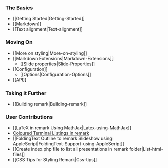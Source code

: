 ### The Basics
* [[Getting Started|Getting-Started]]
* [[Markdown]]
* [[Text alignment|Text-alignment]]

### Moving On
* [[More on styling|More-on-styling]]
* [[Markdown Extensions|Markdown-Extensions]]
  * [[Slide properties|Slide-Properties]]
* [[Configuration]]
  * [[Options|Configuration-Options]]
* [[API]]

### Taking it Further
* [[Building remark|Building-remark]]

### User Contributions
* [[LaTeX in remark Using MathJax|Latex-using-MathJax]]
* [Coloured Terminal Listings in remark](http://joshbode.github.com/remark/ansi.html)
* [[FoldingText Outline to remark Slideshow using AppleScript|FoldingText-Support-using-AppleScript]]
* [[Create index.php file to list all presentations in remark folder|List-html-files]]
* [[CSS Tips for Styling Remark|Css-tips]]